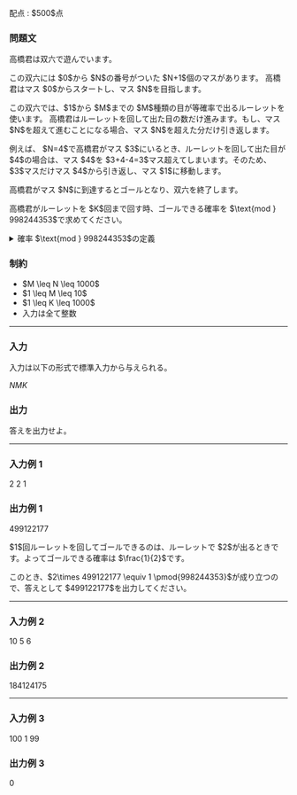 
<div>

<span>

<span>

<p>
配点 : $500$点
</p>

<div>

<section>

### **問題文**

<p>
高橋君は双六で遊んでいます。
</p>

<p>
この双六には $0$から $N$の番号がついた $N+1$個のマスがあります。
高橋君はマス $0$からスタートし、マス $N$を目指します。
</p>

<p>
この双六では、$1$から $M$までの $M$種類の目が等確率で出るルーレットを使います。
高橋君はルーレットを回して出た目の数だけ進みます。もし、マス $N$を超えて進むことになる場合、マス $N$を超えた分だけ引き返します。
</p>

<p>
例えば、 $N=4$で高橋君がマス $3$にいるとき、ルーレットを回して出た目が $4$の場合は、マス $4$を $3+4-4=3$マス超えてしまいます。そのため、 $3$マスだけマス $4$から引き返し、マス $1$に移動します。
</p>

<p>
高橋君がマス $N$に到達するとゴールとなり、双六を終了します。
</p>

<p>
高橋君がルーレットを $K$回まで回す時、ゴールできる確率を $\text{mod }  998244353$で求めてください。
</p>

<details>

<summary>
確率 $\text{mod } 998244353$の定義
</summary>

<p>
この問題で求める確率は必ず有理数になることが証明できます。
また、この問題の制約下では、求める確率を既約分数 $\frac{y}{x}$で表したときに $x$が $998244353$で割り切れないことが保証されます。
</p>

<p>
このとき $xz \equiv y \pmod{998244353}$を満たすような $0$以上 $998244352$以下の整数 $z$が一意に定まります。この $z$を答えてください。
</p>

</details>

</section>

</div>

<div>

<section>

### **制約**

<ul>

<li>
$M \leq N \leq 1000$
</li>

<li>
$1 \leq M \leq 10$
</li>

<li>
$1 \leq K \leq 1000$
</li>

<li>
入力は全て整数
</li>

</ul>

</section>

</div>

---

<div>

<div>

<section>

### **入力**

<p>
入力は以下の形式で標準入力から与えられる。
</p>

<div>

$N$$M$$K$
</div>

</section>

</div>

<div>

<section>

### **出力**

<p>
答えを出力せよ。
</p>

</section>

</div>

</div>

---

<div>

<section>

### **入力例 1**

<div>

2 2 1

</div>

</section>

</div>

<div>

<section>

### **出力例 1**

<div>

499122177

</div>

<p>
$1$回ルーレットを回してゴールできるのは、ルーレットで $2$が出るときです。よってゴールできる確率は $\frac{1}{2}$です。
</p>

<p>
このとき、$2\times 499122177 \equiv 1 \pmod{998244353}$が成り立つので、答えとして $499122177$を出力してください。
</p>

</section>

</div>

---

<div>

<section>

### **入力例 2**

<div>

10 5 6

</div>

</section>

</div>

<div>

<section>

### **出力例 2**

<div>

184124175

</div>

</section>

</div>

---

<div>

<section>

### **入力例 3**

<div>

100 1 99

</div>

</section>

</div>

<div>

<section>

### **出力例 3**

<div>

0

</div>

</section>

</div>

</span>

</span>

</div>
